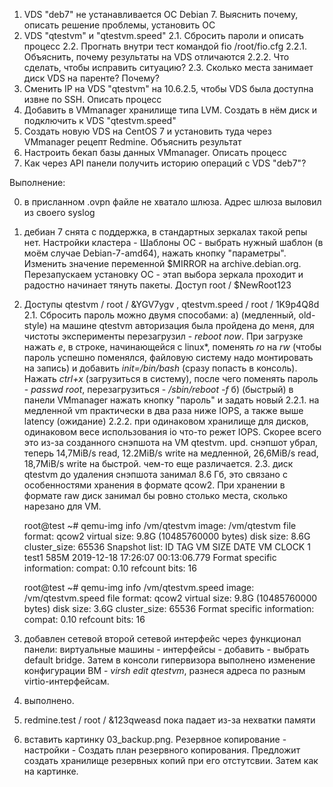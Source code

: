
1. VDS "deb7" не устанавливается ОС Debian 7. Выяснить почему, описать решение проблемы, установить ОС
2. VDS "qtestvm" и "qtestvm.speed"
2.1. Сбросить пароли и описать процесс
2.2. Прогнать внутри тест командой fio /root/fio.cfg
2.2.1. Объяснить, почему результаты на VDS отличаются
2.2.2. Что сделать, чтобы исправить ситуацию?
2.3. Сколько места занимает диск VDS на паренте? Почему?
3. Сменить IP на VDS "qtestvm" на 10.6.2.5, чтобы VDS была доступна извне по SSH. Описать процесс
4. Добавить в VMmanager хранилище типа LVM. Создать в нём диск и подключить к VDS "qtestvm.speed"
5. Создать новую VDS на CentOS 7 и установить туда через VMmanager рецепт Redmine. Объяснить результат
6. Настроить бекап базы данных VMmanager. Описать процесс
7. Как через API панели получить историю операций с VDS "deb7"?

Выполнение:

0. в присланном .ovpn файле не хватало шлюза. Адрес шлюза выловил из своего syslog
1. дебиан 7 снята с поддержка, в стандартных зеркалах такой репы нет. Настройки кластера - Шаблоны ОС - выбрать нужный шаблон (в моём случае Debian-7-amd64), нажать кнопку "параметры". Изменить значение переменной $MIRROR на archive.debian.org. Перезапускаем установку ОС - этап выбора зеркала проходит  и радостно начинает тянуть пакеты. Доступ root / $NewRoot123
2. Доступы qtestvm / root / &YGV7ygv , qtestvm.speed / root / 1K9p4Q8d
2.1. Сбросить пароль можно двумя способами:
а) (медленный, old-style) на машине qtestvm авторизация была пройдена до меня, для чистоты эксперименты перезагрузил - _reboot now_. При загрузке нажать _e_, в строке, начинающейся с linux*, поменять _ro_ на _rw_ (чтобы пароль успешно поменялся, файловую систему надо монтировать на запись) и добавить _init=/bin/bash_ (сразу попасть в консоль). Нажать _ctrl+x_ (загрузиться в систему), после чего поменять пароль - _passwd root_, перезагрузиться - _/sbin/reboot -f_
б) (быстрый) в панели VMmanager нажать кнопку "пароль" и задать новый
2.2.1. на медленной vm практически в два раза ниже IOPS, а также выше latency (ожидание)
2.2.2. при одинаковом хранилище для дисков, одинаковом весе использования io что-то режет IOPS. Скорее всего это из-за созданного снэпшота на VM qtestvm.
upd. снэпшот убрал, теперь 14,7MiB/s read, 12.2MiB/s write на медленной, 26,6MiB/s read, 18,7MiB/s write на быстрой. чем-то еще различается.
2.3. диск qtestvm до удаления снэпшота занимал 8.6 Гб, это связано с особенностями хранения в формате qcow2. При хранении в формате raw диск занимал бы ровно столько места, сколько нарезано для VM.

    root@test ~# qemu-img info /vm/qtestvm
    image: /vm/qtestvm
    file format: qcow2
    virtual size: 9.8G (10485760000 bytes)
    disk size: 8.6G
    cluster_size: 65536
    Snapshot list:
    ID        TAG                 VM SIZE                DATE       VM CLOCK
    1         test1                  585M 2019-12-18 17:26:07   00:13:06.779
    Format specific information:
        compat: 0.10
        refcount bits: 16

    root@test ~# qemu-img info /vm/qtestvm.speed 
    image: /vm/qtestvm.speed
    file format: qcow2
    virtual size: 9.8G (10485760000 bytes)
    disk size: 3.6G
    cluster_size: 65536
    Format specific information:
        compat: 0.10
        refcount bits: 16

3. добавлен сетевой второй сетевой интерфейс через функционал панели: виртуальные машины - интерфейсы - добавить - выбрать default bridge. Затем в консоли гипервизора выполнено изменение конфигурации ВМ - _virsh edit qtestvm_, разнеся адреса по разным virtio-интерфейсам.

4. выполнено.

5. redmine.test / root / &123qweasd 
пока падает из-за нехватки памяти

6. вставить картинку 03_backup.png. Резервное копирование - настройки - Создать план резервного копирования. Предложит создать хранилище резервных копий при его отстутсвии. Затем как на картинке.


